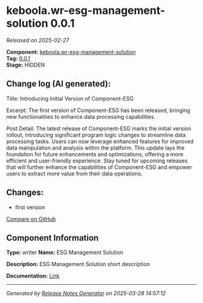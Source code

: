#  keboola.wr-esg-management-solution 0.0.1

_Released on 2025-02-27_

**Component:** [keboola.wr-esg-management-solution](https://github.com/keboola/component-esg)  
**Tag:** [0.0.1](https://github.com/keboola/component-esg/releases/tag/0.0.1)  
**Stage:** HIDDEN


## Change log (AI generated):
Title: Introducing Initial Version of Component-ESG

Excerpt: The first version of Component-ESG has been released, bringing new functionalities to enhance data processing capabilities.

Post Detail: The latest release of Component-ESG marks the initial version rollout, introducing significant program logic changes to streamline data processing tasks. Users can now leverage enhanced features for improved data manipulation and analysis within the platform. This update lays the foundation for future enhancements and optimizations, offering a more efficient and user-friendly experience. Stay tuned for upcoming releases that will further enhance the capabilities of Component-ESG and empower users to extract more value from their data operations.



## Changes:



- first version 



[Compare on GitHub](https://github.com/keboola/component-esg/compare/initial...0.0.1)



## Component Information
**Type:** writer
**Name:** ESG Management Solution

**Description:** ESG Management Solution short description


**Documentation:** [Link](https://github.com/keboola/component-esg/blob/master/README.md)



---
_Generated by [Release Notes Generator](https://github.com/keboola/release-notes-generator)
on 2025-03-28 14:57:12_